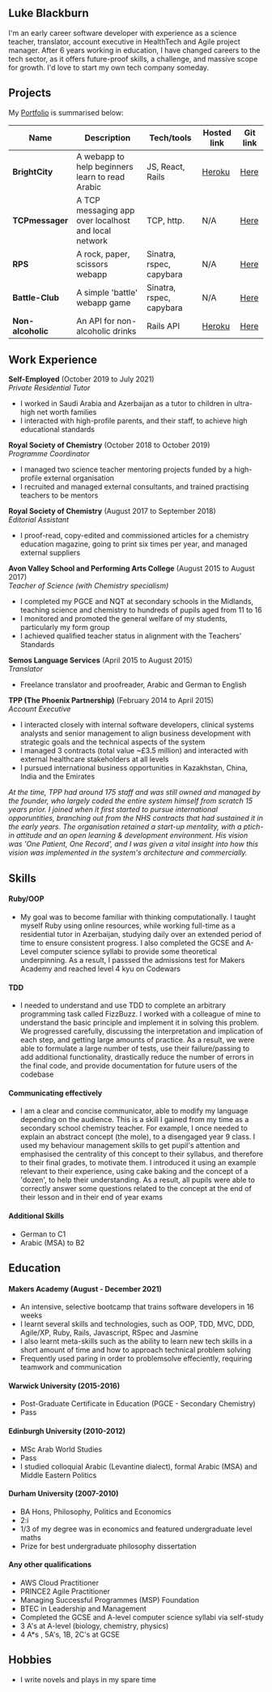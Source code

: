 ## Luke Blackburn

I'm an early career software developer with experience as a science teacher, translator, account executive in HealthTech and Agile project manager. After 6 years working in education, I have changed careers to the tech sector, as it offers future-proof skills, a challenge, and massive scope for growth. I'd love to start my own tech company someday.

## Projects

My [Portfolio](https://github.com/stars/blue-luke/lists/portfolio/) is summarised below:

| Name               | Description                                             | Tech/tools             | Hosted link                                        | Git link |
| ------------------ | --------------------------------------------------------| -----------------------| -------------------------------------------------- | -------- |
| **BrightCity**     | A webapp to help beginners learn to read Arabic         | JS, React, Rails       | [Heroku](https://brightcity-front.herokuapp.com/)  | [Here](https://github.com/blue-luke/brightcity/) |
| **TCPmessager**    | A TCP messaging app over localhost and local network    | TCP, http.             | N/A                                                | [Here](https://github.com/blue-luke/clients/)|
| **RPS**            | A rock, paper, scissors webapp                          | Sinatra, rspec, capybara| N/A                                                | [Here](https://github.com/blue-luke/rps-challenge/) |
| **Battle-Club**    | A simple 'battle' webapp game                           | Sinatra, rspec, capybara| N/A                                                | [Here](https://github.com/blue-luke/battle-club2/) | 
| **Non-alcoholic**  | An API for non-alcoholic drinks                         | Rails API              | [Heroku](https://non-alc.herokuapp.com/drinks)     | [Here](https://github.com/blue-luke/non-alc/) |

## Work Experience

**Self-Employed** (October 2019 to July 2021)  
_Private Residential Tutor_

- I worked in Saudi Arabia and Azerbaijan as a tutor to children in ultra-high net worth families
- I interacted with high-profile parents, and their staff, to achieve high educational standards

**Royal Society of Chemistry** (October 2018 to October 2019)  
_Programme Coordinator_

- I managed two science teacher mentoring projects funded by a high-profile external organisation
- I recruited and managed external consultants, and trained practising teachers to be mentors

**Royal Society of Chemistry** (August 2017 to September 2018)  
_Editorial Assistant_

- I proof-read, copy-edited and commissioned articles for a chemistry education magazine, going to print six times per year, and managed external suppliers

**Avon Valley School and Performing Arts College** (August 2015 to August 2017)  
_Teacher of Science (with Chemistry specialism)_

- I completed my PGCE and NQT at secondary schools in the Midlands, teaching science and chemistry to hundreds of pupils aged from 11 to 16
- I monitored and promoted the general welfare of my students, particularly my form group
- I achieved qualified teacher status in alignment with the Teachers' Standards

**Semos Language Services** (April 2015 to August 2015)  
_Translator_

- Freelance translator and proofreader, Arabic and German to English

**TPP (The Phoenix Partnership)** (February 2014 to April 2015)  
_Account Executive_
- I interacted closely with internal software developers, clinical systems analysts and senior management to align business development with strategic goals and the technical aspects of the system
- I managed 3 contracts (total value ~£3.5 million) and interacted with external healthcare stakeholders at all levels
- I pursued international business opportunities in Kazakhstan, China, India and the Emirates

*At the time, TPP had around 175 staff and was still owned and managed by the founder, who largely coded the entire system himself from scratch 15 years prior. I joined when it first started to pursue international opporuntities, branching out from the NHS contracts that had sustained it in the early years. The organisation retained a start-up mentality, with a ptich-in attitude and an open learning & development environment. His vision was 'One Patient, One Record', and I was given a vital insight into how this vision was implemented in the system's architecture and commercially.*

## Skills

#### Ruby/OOP

- My goal was to become familiar with thinking computationally. I taught myself Ruby using online resources, while working full-time as a residential tutor in Azerbaijan, studying daily over an extended period of time to ensure consistent progress. I also completed the GCSE and A-Level computer science syllabi to provide some theoretical underpinning. As a result, I passsed the admissions test for Makers Academy and reached level 4 kyu on Codewars

#### TDD

- I needed to understand and use TDD to complete an arbitrary programming task called FizzBuzz. I worked with a colleague of mine to understand the basic principle and implement it in solving this problem. We progressed carefully, discussing the interpretation and implication of each step, and getting large amounts of practice. As a result, we were able to formulate a large number of tests, use their failure/passing to add additional functionality, drastically reduce the number of errors in the final code, and provide documentation for future users of the codebase

#### Communicating effectively

- I am a clear and concise communicator, able to modify my language depending on the audience. This is a skill I gained from my time as a secondary school chemistry teacher. For example, I once needed to explain an abstract concept (the mole), to a disengaged year 9 class. I used my behaviour management skills to get pupil's attention and emphasised the centrality of this concept to their syllabus, and therefore to their final grades, to motivate them. I introduced it using an example relevant to their experience, using cake baking and the concept of a 'dozen', to help their understanding. As a result, all pupils were able to correctly answer some questions related to the concept at the end of their lesson and in their end of year exams

#### Additional Skills
- German to C1
- Arabic (MSA) to B2

## Education

#### Makers Academy (August - December 2021)
- An intensive, selective bootcamp that trains software developers in 16 weeks
- I learnt several skills and technologies, such as OOP, TDD, MVC, DDD, Agile/XP, Ruby, Rails, Javascript, RSpec and Jasmine
- I also learnt meta-skills such as the ability to learn new tech skills in a short amount of time and how to approach technical problem solving
- Frequently used paring in order to problemsolve effeciently, requiring teamwork and communication

#### Warwick University (2015-2016)

- Post-Graduate Certificate in Education (PGCE - Secondary Chemistry)
- Pass

#### Edinburgh University (2010-2012)

- MSc Arab World Studies
- Pass
- I studied colloquial Arabic (Levantine dialect), formal Arabic (MSA) and Middle Eastern Politics

#### Durham University (2007-2010)

- BA Hons, Philosophy, Politics and Economics
- 2:i
- 1/3 of my degree was in economics and featured undergraduate level maths
- Prize for best undergraduate philosophy dissertation

#### Any other qualifications

- AWS Cloud Practitioner
- PRINCE2 Agile Practitioner
- Managing Successful Programmes (MSP) Foundation
- BTEC in Leadership and Management
- Completed the GCSE and A-level computer science syllabi via self-study
- 3 A's at A-level (biology, chemistry, physics)
- 4 A\*s , 5A's, 1B, 2C's at GCSE

## Hobbies

- I write novels and plays in my spare time
